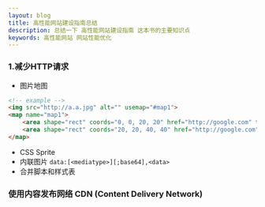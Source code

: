```yaml
---
layout: blog
title: 高性能网站建设指南总结
description: 总结一下 高性能网站建设指南 这本书的主要知识点
keywords: 高性能网站 网站性能优化
---
```


### 1.减少HTTP请求
* 图片地图
```html
<!-- example -->
<img src="http://a.a.jpg" alt="" usemap="#map1">
<map name="map1">
    <area shape="rect" coords="0, 0, 20, 20" href="http://google.com" title="google">
    <area shape="rect" coords="20, 20, 40, 40" href="http://google.com" title="google1">
</map>
```
* CSS Sprite
* 内联图片 `data:[<mediatype>][;base64],<data>`
* 合并脚本和样式表

### 使用内容发布网络 CDN (Content Delivery Network)
